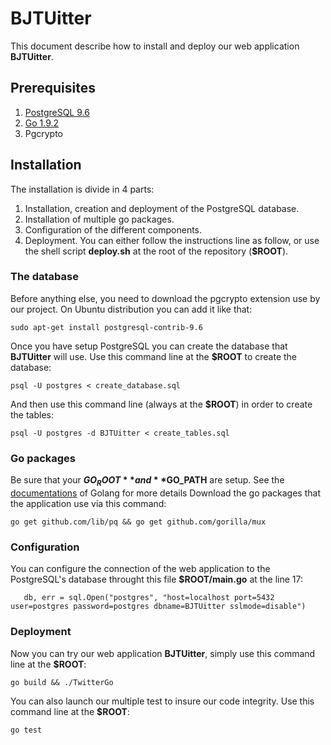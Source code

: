 # BJTUitter

This document describe how to install and deploy our web application **BJTUitter**.

## Prerequisites

1. [PostgreSQL 9.6](https://www.postgresql.org/download/ "PostgreSQL download")
2. [Go 1.9.2](https://www.golang.org/dl "Go download")
3. Pgcrypto

## Installation

The installation is divide in 4 parts:
1. Installation, creation and deployment of the PostgreSQL database.
2. Installation of multiple go packages.
3. Configuration of the different components.
4. Deployment.
You can either follow the instructions line as follow, or use the shell script **deploy.sh** at the root of the repository (**$ROOT**). 

### The database

Before anything else, you need to download the pgcrypto extension use by our project. On Ubuntu distribution you can add it like that:

`sudo apt-get install postgresql-contrib-9.6`

Once you have setup PostgreSQL you can create the database that **BJTUitter** will use. Use this command line at the **$ROOT** to create the database:

`psql -U postgres < create_database.sql`

And then use this command line (always at the **$ROOT**) in order to create the tables:

`psql -U postgres -d BJTUitter < create_tables.sql`

### Go packages

Be sure that your **$GO_ROOT** and **$GO_PATH** are setup. See the [documentations](https://golang.org/doc/install "Goland doc") of Golang for more details
Download the go packages that the application use via this command:

`go get github.com/lib/pq && go get github.com/gorilla/mux`

### Configuration

You can configure the connection of the web application to the PostgreSQL's database throught this file **$ROOT/main.go** at the line 17:

`	db, err = sql.Open("postgres", "host=localhost port=5432 user=postgres password=postgres dbname=BJTUitter sslmode=disable")`

### Deployment

Now you can try our web application **BJTUitter**, simply use this command line at the **$ROOT**:

`go build && ./TwitterGo`

You can also launch our multiple test to insure our code integrity. Use this command line at the **$ROOT**:

`go test`
